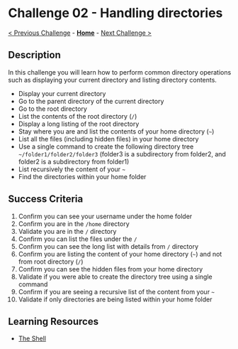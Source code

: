 # Challenge 02 - Handling directories

[< Previous Challenge](./Challenge-01.md) - **[Home](../README.md)** - [Next Challenge >](./Challenge-03.md)

## Description

In this challenge you will learn how to perform common directory operations such as displaying your current directory and listing directory contents.

- Display your current directory
- Go to the parent directory of the current directory
- Go to the root directory
- List the contents of the root directory (`/`)
- Display a long listing of the root directory
- Stay where you are and list the contents of your home directory (`~`)
- List all the files (including hidden files) in your home directory
- Use a single command to create the following directory tree `~/folder1/folder2/folder3` (folder3 is a subdirectory from folder2, and folder2 is a subdirectory from folder1)
- List recursively the content of your `~` 
- Find the directories within your home folder

## Success Criteria

1. Confirm you can see your username under the home folder
2. Confirm you are in the `/home` directory 
3. Validate you are in the `/` directory
4. Confirm you can list the files under the `/`
5. Confirm you can see the long list with details from `/` directory
6. Confirm you are listing the content of your home directory (`~`) and not from root directory (`/`)
7. Confirm you can see the hidden files from your home directory
8. Validate if you were able to create the directory tree using a single command
9. Confirm if you are seeing a recursive list of the content from your `~` 
10. Validate if only directories are being listed within your home folder

## Learning Resources

- [The Shell](https://linuxjourney.com/lesson/the-shell)

